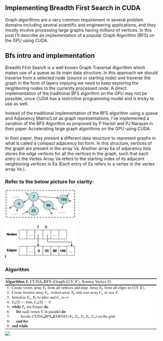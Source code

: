 ## Implementing Breadth First Search in CUDA

Graph algorithms are  a very common requirement in several problem domains including several scientific and engineering applications, and they mostly involve  processing large graphs having millions of vertices. In this post I’ll describe an implementation of a popular Graph Algorithm (BFS) on the GPU using CUDA.

## Bfs intro and implementation
Breadth First Search is a well known Graph Traversal Algorithm which makes use of a queue as its main data structure. In this approach we should  traverse from a selected node (source or starting node) and traverse the graph in the form of layers implying we need to keep exploring the neighboring nodes to the currently processed node. A direct implementation of the traditional BFS algorithm on the GPU may not be possible, since CUDA has a restrictive programming model and is tricky to use as well.

Instead of the traditional implementation of the BFS algorithm using a queue and Adjacency Matrix/List as graph representations, I’ve implemented a variation of the BFS Algorithm as proposed by P Harish and PJ Narayan in their paper Accelerating large graph algorithms on the GPU using CUDA.

In their paper, they present a different data structure to represent graphs in what is called a compact adjacency list form. In this structure, vertices of the graph are present in the array  Va. Another array  Ea of adjacency lists stores the edge vertices for all the vertices in the graph, such that each entry in the Vertex Array  Va refers to the starting index of its adjacent neighboring vertices in  Ea (Each entry of  Ea refers to a vertex in the vertex array Va ).

### Refer to the below picture for clarity:
![](images/low-min.jpg)
### Algorithm
![](images/1.jpg)
![](images/2.jpg)
